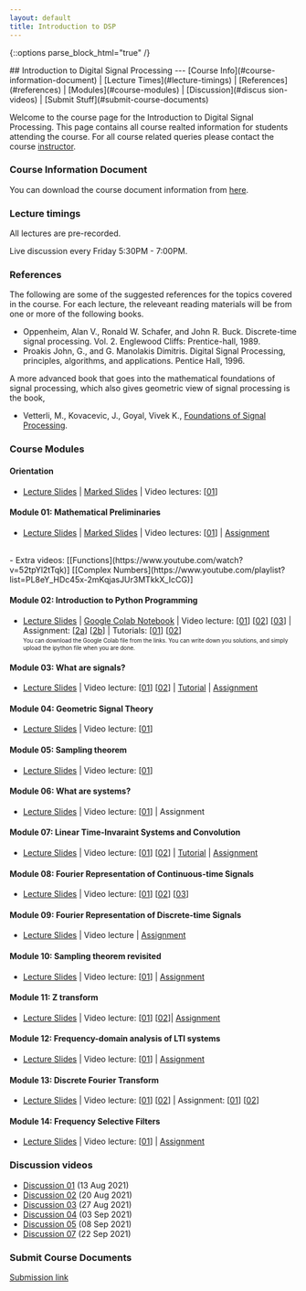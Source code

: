 ```yaml
---
layout: default
title: Introduction to DSP
---
```

{::options parse_block_html="true" /}
<div class="well">
## Introduction to Digital Signal Processing
---
[Course Info](#course-information-document) |
[Lecture Times](#lecture-timings) |
[References](#references) |
[Modules](#course-modules) |
[Discussion](#discus    sion-videos) | 
[Submit Stuff](#submit-course-documents)

Welcome to the course page for the Introduction to Digital Signal Processing. This page contains all course realted information for students attending the course. For all course related queries please contact the course [instructor](mailto:siva82kb@cmcvellore.ac.in).


### Course Information Document
You can download the course document information from [here](https://github.com/siva82kb/teaching/raw/master/intro_to_dsp/info/course_info.pdf).


### Lecture timings
All lectures are pre-recorded.

Live discussion every Friday 5:30PM - 7:00PM.

### References
The following are some of the suggested references for the topics covered in the course. For each lecture, the releveant reading materials will be from one or more of the following books.

- Oppenheim, Alan V., Ronald W. Schafer, and John R. Buck. Discrete-time signal processing. Vol. 2. Englewood Cliffs: Prentice-hall, 1989.
- Proakis John, G., and G. Manolakis Dimitris. Digital Signal Processing, principles, algorithms, and applications. Pentice Hall, 1996.

A more advanced book that goes into the mathematical foundations of signal processing, which also gives geometric view of signal processing is the book,

 - Vetterli, M., Kovacevic, J., Goyal, Vivek K., <a href="http://fourierandwavelets.org/">Foundations of Signal Processing</a>.

### Course Modules
#### Orientation
- [Lecture Slides](https://github.com/siva82kb/teaching/raw/master/intro_to_dsp/lectures/00-orientation/orientation.pdf) |
[Marked Slides](https://github.com/siva82kb/teaching/raw/master/intro_to_dsp/written_slides/orientation.pdf) |
Video lectures: 
[[01](https://youtu.be/n8LgrM7dAh0)]

#### Module 01: Mathematical Preliminaries
- [Lecture Slides](https://github.com/siva82kb/teaching/raw/master/intro_to_dsp/lectures/01-mathprelim/mathprelim.pdf) |
[Marked Slides](https://github.com/siva82kb/teaching/raw/master/intro_to_dsp/written_slides/mathprelim.pdf) |
Video lectures: 
[[01](https://youtu.be/h3I_REUCsbA)] |
[Assignment](https://github.com/siva82kb/teaching/raw/master/intro_to_dsp/assignment/00-mathprelim/mathprelim.pdf)
<br>
- Extra videos: [[Functions](https://www.youtube.com/watch?v=52tpYl2tTqk)] [[Complex Numbers](https://www.youtube.com/playlist?list=PL8eY_HDc45x-2mKqjasJUr3MTkkX_IcCG)]

#### Module 02: Introduction to Python Programming
- [Lecture Slides](https://github.com/siva82kb/teaching/raw/master/intro_to_dsp/lectures/02-introtopython/introtopython.pdf) |
[Google Colab Notebook](https://colab.research.google.com/drive/1wW8mIdTPh-m57SgT8eX79ebIePl3i8WB?usp=sharing) | 
Video lecture:
[[01](https://youtu.be/1eXOSy_AHdM)]
[[02](https://youtu.be/SOLMLhd_EIs)]
[[03](https://youtu.be/Rzvn0RAgetU)] |
Assignment:
[[2a](https://colab.research.google.com/drive/1ace6SfidqHufxbEGk5ScBR7TeY8Cz8fl?usp=sharing)]
[[2b](https://colab.research.google.com/drive/1J_2wYix54B9nwWMF1OPmQBj5jIF35yy9?usp=sharing)] |
Tutorials: [[01](https://colab.research.google.com/drive/1JVoN9L4mn6LnKH6uyK1ayO2vXfAnORzY?usp=sharing)] 
[[02](https://colab.research.google.com/drive/1x2SmGkODkz47l68hMyTTTVV5MbZqP5Bu?usp=sharing)]<br>
<sub><sup>You can download the Google Colab file from the links. You can write down you solutions, and simply upload the ipython file when you are done.</sup></sub>

#### Module 03: What are signals?
- [Lecture Slides](https://github.com/siva82kb/teaching/raw/master/intro_to_dsp/lectures/03-signals/signals.pdf) |
Video lecture:
[[01](https://youtu.be/q3m944tOGzE)]
[[02](https://youtu.be/QBt0hPJOELY)] |
[Tutorial](https://github.com/siva82kb/teaching/raw/master/intro_to_dsp/tutorials/02-signals/tutorial-signals.pdf) |
[Assignment](https://github.com/siva82kb/teaching/raw/master/intro_to_dsp/assignment/02-signals/signals.pdf)

#### Module 04: Geometric Signal Theory
- [Lecture Slides](https://github.com/siva82kb/teaching/raw/master/intro_to_dsp/lectures/04-geometricsignaltheory/geometricsignaltheory.pdf) |
Video lecture: [[01](https://youtu.be/QZqRU7kwsXE)]

#### Module 05: Sampling theorem
- [Lecture Slides](https://github.com/siva82kb/teaching/raw/master/intro_to_dsp/lectures/05-samplingtheorem/samplingtheorem.pdf) |
Video lecture: [[01](https://youtu.be/0HUQt8eE6LE)]

#### Module 06: What are systems?
- [Lecture Slides](https://github.com/siva82kb/teaching/raw/master/intro_to_dsp/lectures/06-systems/systems.pdf) |
Video lecture: [[01](https://youtu.be/GgNmZyYHAjQ)] |
Assignment

#### Module 07: Linear Time-Invaraint Systems and Convolution
- [Lecture Slides](https://github.com/siva82kb/teaching/raw/master/intro_to_dsp/lectures/07-ltisystems/ltisystems.pdf) |
Video lecture: [[01](https://youtu.be/nWwPqLqZFF8)] [[02](https://youtu.be/louRwQAY3I4)] |
[Tutorial](https://github.com/siva82kb/teaching/raw/master/intro_to_dsp/tutorials/05-06_systems-lti/tutorial-systems-lti.pdf) |
[Assignment](https://colab.research.google.com/drive/1QEv6w-iJGR3Isw6AtXI8MqTc9Jq_U3zU?usp=sharing)

#### Module 08: Fourier Representation of Continuous-time Signals
- [Lecture Slides](https://github.com/siva82kb/teaching/raw/master/intro_to_dsp/lectures/08-fourier-ct/fourier-ct.pdf) |
Video lecture: [[01](https://youtu.be/isJZeiWhhLI)] [[02](https://youtu.be/8-QqBFQTJuQ)] [[03](https://youtu.be/p00HvSKdtoc)]

#### Module 09: Fourier Representation of Discrete-time Signals
- [Lecture Slides](https://github.com/siva82kb/teaching/raw/master/intro_to_dsp/lectures/09-fourier-dt/fourier-dt.pdf) |
Video lecture |
[Assignment](https://github.com/siva82kb/teaching/raw/master/intro_to_dsp/assignment/04-fourier/fourier.pdf)

#### Module 10: Sampling theorem revisited
- [Lecture Slides](https://github.com/siva82kb/teaching/raw/master/intro_to_dsp/lectures/10-sampling-revisited/sampling-revisited.pdf) |
Video lecture: [[01](https://youtu.be/RyjKPE7QyYI)] |
[Assignment](https://github.com/siva82kb/teaching/raw/master/intro_to_dsp/assignment/05-samplingrevisted/samplingrevisted.pdf)

#### Module 11: Z transform
- [Lecture Slides](https://github.com/siva82kb/teaching/raw/master/intro_to_dsp/lectures/11-ztransform/ztransform.pdf) |
Video lecture: [[01](https://youtu.be/RyjKPE7QyYI?t=3667)] [[02](https://youtu.be/m2Y2U1iePtc)]|
[Assignment](https://github.com/siva82kb/teaching/raw/master/intro_to_dsp/assignment/06-ztransform/ztransform.pdf)

#### Module 12: Frequency-domain analysis of LTI systems
- [Lecture Slides](https://github.com/siva82kb/teaching/raw/master/intro_to_dsp/lectures/12-freqresplti/freqresplti.pdf) |
Video lecture: [[01](https://youtu.be/mvhRxdSf9ns)] |
[Assignment](https://github.com/siva82kb/teaching/raw/master/intro_to_dsp/assignment/07-freqresp/freqresp.pdf)

#### Module 13: Discrete Fourier Transform
- [Lecture Slides](https://github.com/siva82kb/teaching/raw/master/intro_to_dsp/lectures/13-dft/dft.pdf) |
Video lecture: [[01](https://youtu.be/X57VLAxmV3U)]  [[02](https://youtu.be/UrqiJIr1Buk)] |
Assignment: [[01](https://github.com/siva82kb/teaching/raw/master/intro_to_dsp/assignment/08-dsp/dsp.pdf)] [[02](https://colab.research.google.com/drive/11Am_TDG61Yj_HHnPhjTBBiTY-JBw7tX0?usp=sharing)]

#### Module 14: Frequency Selective Filters
- [Lecture Slides](https://github.com/siva82kb/teaching/raw/master/intro_to_dsp/lectures/14-digitalfilters/digitalfilters.pdf) |
Video lecture: [[01](https://youtu.be/3mzsMDIdDPU)] |
[Assignment](https://colab.research.google.com/drive/12IyjlrNqaXf-KG3IL9BAR98MAzfHVPO5?usp=sharing)


### Discussion videos
- [Discussion 01](https://youtu.be/yUq7RIp1VLo) (13 Aug 2021)
- [Discussion 02](https://youtu.be/d1gH2OCJJL4) (20 Aug 2021)
- [Discussion 03](https://youtu.be/tWRTDyL08es) (27 Aug 2021)
- [Discussion 04](https://youtu.be/4Df8UyNxDA8) (03 Sep 2021)
- [Discussion 05](https://youtu.be/c4nfxak-BxY) (08 Sep 2021)
- [Discussion 07](https://youtu.be/5CYayZeL7yg) (22 Sep 2021)


### Submit Course Documents
[Submission link](https://forms.gle/AAKEZZx1aFd58nd48)

</div>
